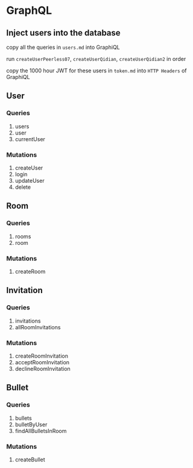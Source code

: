 # GraphQL


## Inject users into the database

copy all the queries in `users.md` into GraphiQL

run `createUserPeerless07`, `createUserQidian`, `createUserQidian2` in order

copy the 1000 hour JWT for these users in `token.md` into `HTTP Headers` of GraphiQL


## User
### Queries
1. users
2. user
3. currentUser

### Mutations
1. createUser
2. login
3. updateUser
4. delete


## Room
### Queries
1. rooms
2. room

### Mutations
1. createRoom


## Invitation
### Queries
1. invitations
2. allRoomInvitations

### Mutations
1. createRoomInvitation
2. acceptRoomInvitation
3. declineRoomInvitation


## Bullet
### Queries
1. bullets
2. bulletByUser
3. findAllBulletsInRoom

### Mutations
1. createBullet

